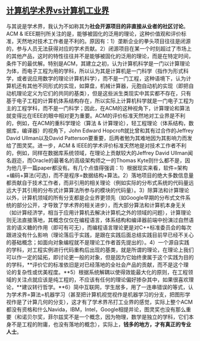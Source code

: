 ## [计算机学术界vs计算机工业界](https://zhuanlan.zhihu.com/p/647142968)



与其说是学术界，我认为不如称其为**社会开源项目的非直接从业者的社区讨论**。ACM & IEEE期刊所关注的是，能够被固化的泛用的理论，这种价值观和评价标准，天然地对技术工作者是不利的。原因有：1）垄断企业的拳头项目往往是闭源的，参与人员无法获得对应的学术贡献。2）闭源项目在某一个时刻超过了市场上的其他产品，这时的特性往往并不是能够被固化的泛用的理论，而是在特定时间，条件下的最优解。特别是ACM，其建立之初，认为计算机科学是一门以计算理论为体，而电子工程为用的学科，所以认为其是计算机是一门科学（指作为形式科学，或者说应用数学的理论计算机科学），而不是一门工程，这种语境下，认为计算机还有其他不同形式的实现，如算盘，机械计算器，元胞自动机的实现（即把自动机理论定义为它们的共同的基类），但是这些派生类现实中其实都不存在，只有基于电子工程的计算机体系结构存在，所以实际上计算机科学就是一门电子工程为主的工程学科，而不是一门科学；因此，在ACM的这种视角下，计算理论和算法就变得比在IEEE的眼中相对更为重要。ACM的评价标准天然地对工业界是不利的，例如，在ACM的重科学理论（算法 & 计算理论），轻工程理论（体系结构，数据库，编译器）的视角下，John Edward Hopcroft就比曾和其有过合作的Jeffrey David Ullman以及David Patterson要重要，后两者勉为其难地因为其影响力而发给了图灵奖。进一步，ACM & IEEE的学术评价标准天然地是对技术工作者不利的，例如，同样在数据库系统领域，在理论上贡献较大的Jeffrey David Ullman闻名遐迩，而Oracle的最著名的高级架构师之一的Thomas Kyte则什么都不是，因为他几乎一篇paper都没有。有几个点值得强调：1）根据现实来看，软件=架构+编码+算法(可选)，而不是程序=数据结构+算法。2）落地项目的绝大多数信息量都贡献自于技术工作者，而非引用的相关理论（例如实际的分布式系统的代码量远远大于其引用的分布式计算算法所参与的模块的代码量）。3）除算法和计算理论以外，计算机领域的所有分支都是企业界更领先（如Google早期的分布式文件系统的部分公开，才导致了学术界的相关进步），而大部分算法和计算机本身无关（如计算经济学，相当于应用计算机去解决计算机之外的领域的问题），计算理论则无法直接落地，其概念仅仅在编程语言，体系结构和编译器前端中扮演过自然语言的语义糖的作用（即可有可无），而编程语言理论更是对C++标准委员会的每次跟进没有什么影响（理论落后于实践，是跟在实践后面总结实践目前早已经不关心的基础概念；如面向对象编程就不是理论工作者首先提出的）。4）一个源自实践的学科，对工程实例进行代码重构后出现的基类，就是所谓的理论，在理论上我们可以作一定的延拓，即讨论更一般的对象，但是因为它始终隶属于这个实践为目的的学科，**评价它的标准依旧是对已经落地的全社会产品的贡献，而不是这个理论的复杂性或优美程度。**5）根据系统解耦以使得效能最大化的原则，在工程领域的关注点就应该是纯工程的，不应该有任何的理论偏好掺杂其中，如果很喜欢理论，**建议转行哲学。**6）简中互联网，学生居多，用了一连串错误的等式，认为学术界=算法=机器学习（甚至把计算机视觉视作是机器学习的分支，把图形学视作是了计算几何的分支），这才有了学术界吊打工业界的感觉，实际上整个ACM都没有资格和什么Navida，IBM，Intel，Google相提并论，图灵奖也没有那么重要（和诺贝尔奖，菲尔兹奖不是一个概念，因为物理，数学是独立的学科，它们本身不是工程的附庸，也没有落地的概念），实际上，**钱多的地方，才有真正的专业人士**。